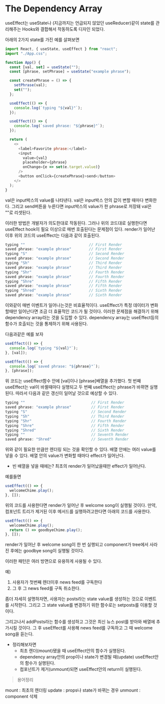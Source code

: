 # The Dependency Array
useEffect는 useState나 (지금까지는 언급되지 않았던 useReducer)같이 state를 관리해주는 Hooks와 결합해서 작동하도록 디자인 되었다.

아래의 2가지 state를 가진 예를 살펴보면

```javascript
import React, { useState, useEffect } from "react";
import "./App.css";

function App() {
  const [val, set] = useState("");
  const [phrase, setPhrase] = useState("example phrase");

  const createPhrase = () => {
    setPhrase(val);
    set("");
  };

  useEffect(() => {
    console.log(`typing "${val}"`);
  });

  useEffect(() => {
    console.log(`saved phrase: "${phrase}"`);
  });

  return (
    <>
      <label>Favorite phrase:</label>
      <input
        value={val}
        placeholder={phrase}
        onChange={e => set(e.target.value)}
      />
      <button onClick={createPhrase}>send</button>
    </>
  );
}
```
val은 input박스의 value를 나타낸다. val은 input박스 안의 값이 변할 때마다 변화한다. 그리고 send버튼을 누른다면 input박스의 value가 한 phrase로 저장돼 val은 ""로 리셋된다.

이러한 방법은 개발자가 의도한대로 작동된다. 그러나 위의 코드대로 실행한다면 useEffect hook이 필요 이상으로 매번 호출된다는 문제점이 있다. render가 일어난 이후 위의 코드의 useEffect는 다음과 같이 호출된다.

```javascript
typing ""                             // First Render
saved phrase: "example phrase"        // First Render
typing "S"                            // Second Render
saved phrase: "example phrase"        // Second Render
typing "Sh"                           // Third Render
saved phrase: "example phrase"        // Third Render
typing "Shr"                          // Fourth Render
saved phrase: "example phrase"        // Fourth Render
typing "Shre"                         // Fifth Render
saved phrase: "example phrase"        // Fifth Render
typing "Shred"                        // Sixth Render
saved phrase: "example phrase"        // Sixth Render
```

이와같이 매번 이벤트가 일어나는것은 비효율적이다. useEffect가 특정 데이터가 변화할때만 일어난다면 조금 더 효율적인 코드가 될 것이다. 이러한 문제점을 해결하기 위해 dependency array라는 것을 도입할 수 있다. dependency array는 useEffect등의 함수가 호출되는 것을 통제하기 위해 사용된다.

다음과같은 예를 보자
```javascript
useEffect(() => {
  console.log(`typing "${val}"`);
}, [val]);

useEffect(() => {
  console.log(`saved phrase: "${phrase}"`);
}, [phrase]);
```
위 코드는 useEffect함수 안에 [val]이나 [phrase]배열을 추가했다.
첫 번째 useEffect는 val이 바뀔때마다 실행되고 두 번째 useEffect는 phrase가 바뀌면 실행된다. 따라서 다음과 같은 갱신이 일어날 것으로 예상할 수 있다.

```javascript
typing ""                              // First Render
saved phrase: "example phrase"         // First Render
typing "S"                             // Second Render
typing "Sh"                            // Third Render
typing "Shr"                           // Fourth Render
typing "Shre"                          // Fifth Render
typing "Shred"                         // Sixth Render
typing ""                              // Seventh Render
saved phrase: "Shred"                  // Seventh Render
```
위와 같이 필요한 만큼만 렌더링 되는 것을 확인할 수 있다.
배열 안에는 여러 value를 넣을 수 있다. 배열 안의 value가 변화할 때마다 effect가 일어난다.

* 빈 배열을 넣을 때에는? 최초의 render가 일어났을때만 effect가 일어난다.

예를들면 
```javascript
useEffect(() => {
  welcomeChime.play();
}, []);
```
위의 코드를 사용한다면 render가 일어난 후 welcome song이 실행될 것이다.
만약, 컴포넌트 트리가 제거된 이후 메서드를 실행하려고한다면 아래의 코드를 사용한다.
```javascript
useEffect(() => {
  welcomeChime.play();
  return () => goodbyeChime.play();
}, []);
```
render가 일어난 후 welcome song이 한 번 실행되고 component가 tree에서 사라진 후에는 goodbye song이 실행될 것이다.

이러한 패턴은 여러 방면으로 유용하게 사용될 수 있다.

예)
1. 사용자가 첫번째 렌더이후 news feed를 구독한다
2. 그 후 그 news feed를 구독 취소한다.

좀더 자세히 설명하자면, 사용자는 posts라는 state value를 생성하는 것으로 이벤트를 시작한다. 그리고 그 state value를 변경하기 위한 함수로는 setposts를 이용할 것이다.

그리고나서 addPosts라는 함수를 생성하고 그것은 최신 뉴스 post를 받아와 배열에 추가시킬 것이다. 그 후 useEffect를 사용해 news feed를 구독하고 그 때 welcome song을 듣는다.


* 정리해보자면
  * 최초 렌더(mount)됐을 때 useEffect안의 함수가 실행된다.
  * dependency array안의 prop이나 state가 변경될 때(update) useEffect안의 함수가 실행된다.
  * 컴포넌트가 제거(unmount)되면 useEffect안의 return이 실행된다.

>용어정리

mount : 최초의 렌더링
update : props나 state가 바뀌는 경우
unmount : component 삭제

